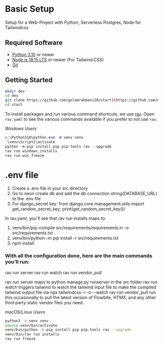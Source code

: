 # Basic Setup
Setup for a Web-Project with Python, Serverless Postgres, Node for Tailwindcss

## Required Software
- [Python 3.10](https://www.python.org/downloads/) or newer
- [Node.js 18.15 LTS](https://nodejs.org/) or newer (For Tailwind.CSS)
- [Git](https://git-scm.com/)


## Getting Started

```bash
mkdir dev
cd dev
git clone https://github.com/golamrabbani20/start](https://github.com/GolamRabbani20/start.git
cd start
```

To install packages and run various command shortcuts, we use [rav](https://github.com/jmitchel3/rav). Open `rav.yaml` to see the various commands available if you prefer to not use `rav`.

_Windows Users_
```powershell
c:\Python310\python.exe -m venv venv
.\venv\Scripts\activate
python -m pip install pip pip-tools rav --upgrade
rav run windows_installs
rav run win_freeze
```
# .env file
1. Create a .env file in your src directory
2. Go to neon create db and add the db connection string(DATABASE_URL) to the .env file 
3. For django_secret key: from django.core.management.utils import get_random_secret_key; print(get_random_secret_key())

In rav.yaml, you'll see that rav run installs maps to:
1. venv/bin/pip-compile src/requirements/requirements.in -o src/requirements.txt
2. venv/bin/python -m pip install -r src/requirements.txt
3. npm install

### With all the configuration done, here are the main commands you'll run:

rav run server
rav run watch
rav run vendor_pull

rav run server maps to python manage.py runserver in the src folder
rav run watch triggers tailwind to watch the tailwind input file to make the compiled tailwind output file via npx tailwindcss -i <input-path> -o <output-path> --watch
rav run vendor_pull run this occasionally to pull the latest version of Flowbite, HTMX, and any other third party static vendor files you need.

_macOS/Linux Users_
```bash
python3 -m venv venv
source venv/bin/activate
venv/bin/python -m pip install pip pip-tools rav --upgrade
venv/bin/rav run installs
rav run freeze
```


